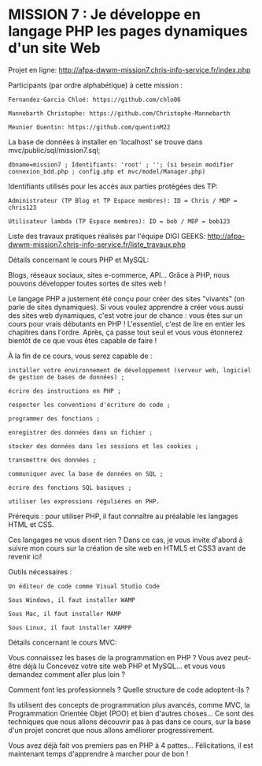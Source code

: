 # MISSION 7 : Je développe en langage PHP les pages dynamiques d'un site Web

Projet en ligne: http://afpa-dwwm-mission7.chris-info-service.fr/index.php

Participants (par ordre alphabétique) à cette mission :

    Fernandez-Garcia Chloé: https://github.com/chlo06

    Mannebarth Christophe: https://github.com/Christophe-Mannebarth

    Meunier Quentin: https://github.com/quentinM22


La base de données à installer en 'localhost' se trouve dans mvc/public/sql/mission7.sql;

    dbname=mission7 ; Identifiants: 'root' ; ''; (si besoin modifier connexion_bdd.php ; config.php et mvc/model/Manager.php)

Identifiants utilisés pour les accès aux parties protégées des TP:

    Administrateur (TP Blog et TP Espace membres): ID = Chris / MDP = chris123

    Utilisateur lambda (TP Espace membres): ID = bob / MDP = bob123
    
Liste des travaux pratiques réalisés par l'équipe DIGI GEEKS: http://afpa-dwwm-mission7.chris-info-service.fr/liste_travaux.php


Détails concernant le cours PHP et MySQL:

Blogs, réseaux sociaux, sites e-commerce, API… Grâce à PHP, nous pouvons développer toutes sortes de sites web !

Le langage PHP a justement été conçu pour créer des sites "vivants" (on parle de sites dynamiques). Si vous voulez apprendre à créer vous aussi des sites web dynamiques, c'est votre jour de chance : vous êtes sur un cours pour vrais débutants en PHP !
L'essentiel, c'est de lire en entier les chapitres dans l'ordre. Après, ça passe tout seul et vous vous étonnerez bientôt de ce que vous êtes capable de faire ! 

À la fin de ce cours, vous serez capable de :

    installer votre environnement de développement (serveur web, logiciel de gestion de bases de données) ;

    écrire des instructions en PHP ;

    respecter les conventions d'écriture de code ;

    programmer des fonctions ;

    enregistrer des données dans un fichier ;

    stocker des données dans les sessions et les cookies ;

    transmettre des données ;

    communiquer avec la base de données en SQL ;

    écrire des fonctions SQL basiques ;

    utiliser les expressions régulières en PHP.

Prérequis : pour utiliser PHP, il faut connaître au préalable les langages HTML et CSS.

Ces langages ne vous disent rien ? Dans ce cas, je vous invite d'abord à suivre mon  cours sur la création de site web en HTML5 et CSS3 avant de revenir ici!

Outils nécessaires :

    Un éditeur de code comme Visual Studio Code

    Sous Windows, il faut installer WAMP

    Sous Mac, il faut installer MAMP

    Sous Linux, il faut installer XAMPP

Détails concernant le cours MVC:

Vous connaissez les bases de la programmation en PHP ? Vous avez peut-être déjà lu Concevez votre site web PHP et MySQL... et vous vous demandez comment aller plus loin ?

Comment font les professionnels ? Quelle structure de code adoptent-ils ?

Ils utilisent des concepts de programmation plus avancés, comme MVC, la Programmation Orientée Objet (POO) et bien d'autres choses... Ce sont des techniques que nous allons découvrir pas à pas dans ce cours, sur la base d'un projet concret que nous allons améliorer progressivement.

Vous avez déjà fait vos premiers pas en PHP à 4 pattes... Félicitations, il est maintenant temps d'apprendre à marcher pour de bon !
